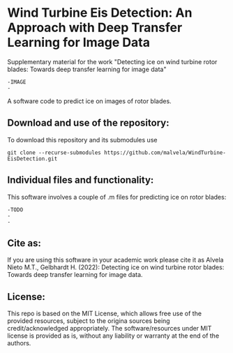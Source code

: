 # Wind Turbine Eis Detection: An Approach with Deep Transfer Learning for Image Data
Supplementary material for the work "Detecting ice on wind turbine rotor blades: Towards deep transfer learning for image data"

    -IMAGE
    -
A software code to predict ice on images of rotor blades.

## Download and use of the repository:
To download this repository and its submodules use

    git clone --recurse-submodules https://github.com/malvela/WindTurbine-EisDetection.git

## Individual files and functionality:
This software involves a couple of .m files for predicting ice on rotor blades:

    -TODO
    -
    -
    

## Cite as:

If you are using this software in your academic work please cite it as Alvela Nieto M.T., Gelbhardt H. (2022): Detecting ice on wind turbine rotor blades: Towards deep transfer learning for image data.

## License:

This repo is based on the MIT License, which allows free use of the provided resources, subject to the origina sources being credit/acknowledged appropriately. The software/resources under MIT license is provided as is, without any liability or warranty at the end of the authors.
